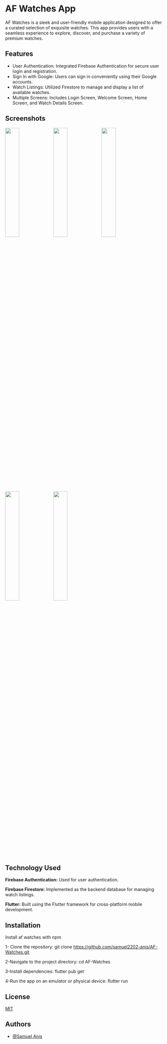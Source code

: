 
# AF Watches App

AF Watches is a sleek and user-friendly mobile application designed to offer a curated selection of exquisite watches. This app provides users with a seamless experience to explore, discover, and purchase a variety of premium watches.


## Features

- User Authentication: Integrated Firebase Authentication for secure user login and registration.
- Sign In with Google: Users can sign in conveniently using their Google accounts.
- Watch Listings: Utilized Firestore to manage and display a list of available watches.
- Multiple Screens: Includes Login Screen, Welcome Screen, Home Screen, and Watch Details Screen.


## Screenshots

<img src="https://github.com/samuel2202-anis/AF-Watches/assets/65362048/1124b7ad-756e-48f3-8e37-94eda935cef2" width=30% height=30%>
<img src="https://github.com/samuel2202-anis/AF-Watches/assets/65362048/a0330769-74e5-4489-b22b-879ccddaf322" width=30% height=30%>
<img src="https://github.com/samuel2202-anis/AF-Watches/assets/65362048/331c57d8-93cd-4dc1-971c-9677986e4d6e" width=30% height=30%>
<img src="https://github.com/samuel2202-anis/AF-Watches/assets/65362048/25f1035d-8654-4fed-b266-f1280e44f1cb" width=30% height=30%>
<img src="https://github.com/samuel2202-anis/AF-Watches/assets/65362048/8c8c10f3-839e-40bd-a8f1-81e2160706fd" width=30% height=30%>



## Technology Used

**Firebase Authentication:** Used for user authentication.

**Firebase Firestore:** Implemented as the backend database for managing watch listings.

**Flutter:**  Built using the Flutter framework for cross-platform mobile development.
## Installation

Install af watches with npm

1- Clone the repository: git clone https://github.com/samuel2202-anis/AF-Watches.git

2-Navigate to the project directory: cd AF-Watches

3-Install dependencies: flutter pub get

4-Run the app on an emulator or physical device: flutter run

    
## License

[MIT](https://choosealicense.com/licenses/mit/)


## Authors

- [@Samuel Anis](https://github.com/samuel2202-anis)

